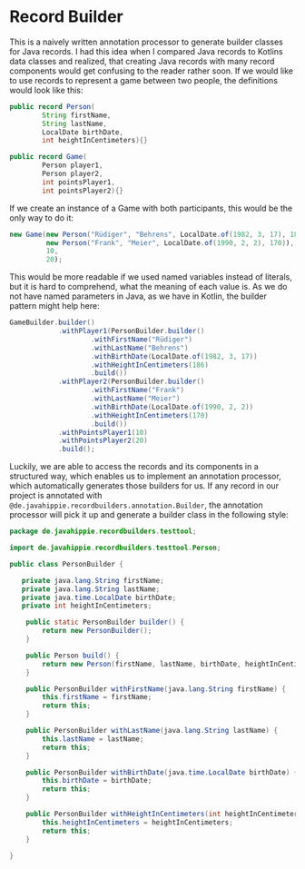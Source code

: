# Record Builder
This is a naively written annotation processor to generate builder classes for Java records.
I had this idea when I compared Java records to Kotlins data classes and realized, that creating Java records with many 
record components would get confusing to the reader rather soon. If we would like to use records to represent a game between two people, the definitions would look like this:

```java
public record Person(
        String firstName,
        String lastName,
        LocalDate birthDate,
        int heightInCentimeters){}

public record Game(
        Person player1,
        Person player2,
        int pointsPlayer1,
        int pointsPlayer2){}
```

If we create an instance of a Game with both participants, this would be the only way to do it:

```java
new Game(new Person("Rüdiger", "Behrens", LocalDate.of(1982, 3, 17), 186)),
         new Person("Frank", "Meier", LocalDate.of(1990, 2, 2), 170)),
         10,
         20);
```

This would be more readable if we used named variables instead of literals, but it is hard to comprehend, what the meaning of each value is. 
As we do not have named parameters in Java, as we have in Kotlin, the builder pattern might help here:

```java
GameBuilder.builder()
            .withPlayer1(PersonBuilder.builder()
                    .withFirstName("Rüdiger")
                    .withLastName("Behrens")
                    .withBirthDate(LocalDate.of(1982, 3, 17))
                    .withHeightInCentimeters(186)
                    .build())
            .withPlayer2(PersonBuilder.builder()
                    .withFirstName("Frank")
                    .withLastName("Meier")
                    .withBirthDate(LocalDate.of(1990, 2, 2))
                    .withHeightInCentimeters(170)
                    .build())
            .withPointsPlayer1(10)
            .withPointsPlayer2(20)
            .build();
```

Luckily, we are able to access the records and its components in a structured way, which enables us 
to implement an annotation processor, which automatically generates those builders for us. If any record in our project is
annotated with `@de.javahippie.recordbuilders.annotation.Builder`, the annotation processor will pick it up and generate a builder class in the following style:

```java
package de.javahippie.recordbuilders.testtool;

import de.javahippie.recordbuilders.testtool.Person;

public class PersonBuilder {

   private java.lang.String firstName;
   private java.lang.String lastName;
   private java.time.LocalDate birthDate;
   private int heightInCentimeters;

    public static PersonBuilder builder() {
        return new PersonBuilder();
    }

    public Person build() {
        return new Person(firstName, lastName, birthDate, heightInCentimeters);
    }

    public PersonBuilder withFirstName(java.lang.String firstName) {
        this.firstName = firstName;
        return this;
    }

    public PersonBuilder withLastName(java.lang.String lastName) {
        this.lastName = lastName;
        return this;
    }

    public PersonBuilder withBirthDate(java.time.LocalDate birthDate) {
        this.birthDate = birthDate;
        return this;
    }

    public PersonBuilder withHeightInCentimeters(int heightInCentimeters) {
        this.heightInCentimeters = heightInCentimeters;
        return this;
    }

}
```

